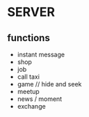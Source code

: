 # SERVER

## functions

- instant message
- shop
- job
- call taxi
- game // hide and seek
- meetup
- news / moment
- exchange

